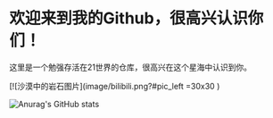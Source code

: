 # 欢迎来到我的Github，很高兴认识你们！
这里是一个勉强存活在21世界的仓库，很高兴在这个星海中认识到你。

[![沙漠中的岩石图片](image/bilibili.png?#pic_left =30x30 )

![Anurag's GitHub stats](https://github-readme-stats.vercel.app/api?username=SunCosmos&theme=rose&show_icons=true)
